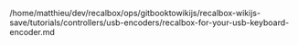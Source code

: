 /home/matthieu/dev/recalbox/ops/gitbooktowikijs/recalbox-wikijs-save/tutorials/controllers/usb-encoders/recalbox-for-your-usb-keyboard-encoder.md